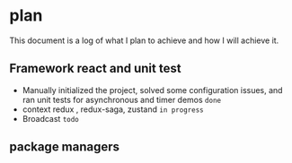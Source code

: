 # plan

This document is a log of what I plan to achieve and how I will achieve it.

##   Framework react and unit test

* Manually initialized the project, solved some configuration issues, and ran unit tests for asynchronous and timer demos  `done`
* context  redux , redux-saga, zustand   `in progress`
* Broadcast   `todo`


##  package managers
